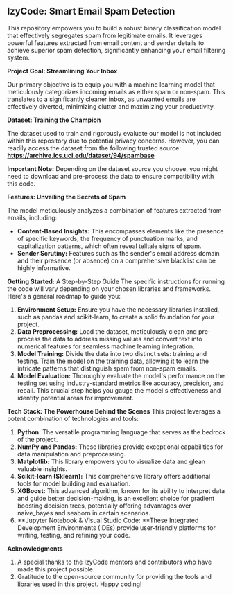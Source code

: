 ## IzyCode: Smart Email Spam Detection

This repository empowers you to build a robust binary classification model that effectively segregates spam from legitimate emails. It leverages powerful features extracted from email content and sender details to achieve superior spam detection, significantly enhancing your email filtering system.

**Project Goal: Streamlining Your Inbox**

Our primary objective is to equip you with a machine learning model that meticulously categorizes incoming emails as either spam or non-spam. This translates to a significantly cleaner inbox, as unwanted emails are effectively diverted, minimizing clutter and maximizing your productivity.

**Dataset: Training the Champion**

The dataset used to train and rigorously evaluate our model is not included within this repository due to potential privacy concerns. However, you can readily access the dataset from the following trusted source: **https://archive.ics.uci.edu/dataset/94/spambase**

**Important Note:** Depending on the dataset source you choose, you might need to download and pre-process the data to ensure compatibility with this code.

**Features: Unveiling the Secrets of Spam**

The model meticulously analyzes a combination of features extracted from emails, including:

* **Content-Based Insights:** This encompasses elements like the presence of specific keywords, the frequency of punctuation marks, and capitalization patterns, which often reveal telltale signs of spam.
* **Sender Scrutiny:** Features such as the sender's email address domain and their presence (or absence) on a comprehensive blacklist can be highly informative.

**Getting Started:** A Step-by-Step Guide
The specific instructions for running the code will vary depending on your chosen libraries and frameworks. Here's a general roadmap to guide you:

1. **Environment Setup:** Ensure you have the necessary libraries installed, such as pandas and scikit-learn, to create a solid foundation for your project.
2. **Data Preprocessing:** Load the dataset, meticulously clean and pre-process the data to address missing values and convert text into numerical features for seamless machine learning integration.
3. **Model Training:** Divide the data into two distinct sets: training and testing. Train the model on the training data, allowing it to learn the intricate patterns that distinguish spam from non-spam emails.
4. **Model Evaluation:** Thoroughly evaluate the model's performance on the testing set using industry-standard metrics like accuracy, precision, and recall. This crucial step helps you gauge the model's effectiveness and identify potential areas for improvement.

**Tech Stack: The Powerhouse Behind the Scenes**
This project leverages a potent combination of technologies and tools:

1. **Python:** The versatile programming language that serves as the bedrock of the project.
2. **NumPy and Pandas:** These libraries provide exceptional capabilities for data manipulation and preprocessing.
3. **Matplotlib:** This library empowers you to visualize data and glean valuable insights.
4. **Scikit-learn (Sklearn):** This comprehensive library offers additional tools for model building and evaluation.
5. **XGBoost:** This advanced algorithm, known for its ability to interpret data and guide better decision-making, is an excellent choice for gradient boosting decision trees, potentially offering advantages over naive_bayes and seaborn in certain scenarios.
6. **Jupyter Notebook & Visual Studio Code: **These Integrated Development Environments (IDEs) provide user-friendly platforms for writing, testing, and refining your code.

**Acknowledgments**
1. A special thanks to the IzyCode mentors and contributors who have made this project possible.
2. Gratitude to the open-source community for providing the tools and libraries used in this project.
Happy coding!
